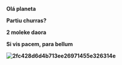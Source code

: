 <b><p>Olá planeta</p><b>
<b><p>Partiu churras?</p><b>
<b><p>2 moleke daora</p><b>
<b><p>Si vis pacem, para bellum<p><b>
  
![2fc428d6d4b713ee26971455e326314e](https://user-images.githubusercontent.com/106672975/175567294-f7784a09-ac79-4cba-b475-ce1bf2222423.jpg)

